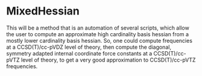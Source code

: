 # MixedHessian
This will be a method that is an automation of several scripts, which allow the user to compute an approximate high cardinality basis hessian from a mostly lower cardinality basis hessian. 
So, one could compute frequencies at a CCSD(T)/cc-pVDZ level of theory, then compute the diagonal, 
symmetry adapted internal coordinate force constants at a CCSD(T)/cc-pVTZ level of theory, to get a very good approximation to CCSD(T)/cc-pVTZ frequencies.
